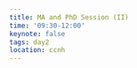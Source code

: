 ```yaml
---
title: MA and PhD Session (II)  
time: '09:30-12:00'  
keynote: false  
tags: day2  
location: ccnh
---
```

